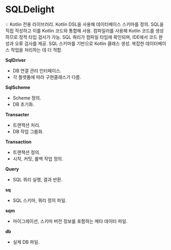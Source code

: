 # SQLDelight

<aside>
💡 Kotlin 전용 라이브러리.
Kotlin DSL을 사용해 데이터베이스 스키마를 정의.
SQL을 직접 작성하고 이를 Kotlin 코드와 통합해 사용.
컴파일러를 사용해 Kotlin 코드를 생성하므로 정적 타입 검사가 가능.
SQL 쿼리가 컴파일 타임에 확인되며, IDE에서 코드 완성과 오류 검사를 제공.
SQL 스키마를 기반으로 Kotlin 클래스 생성.
복잡한 데이터베이스 작업을 처리하는 데 더 적합.

</aside>

**SqlDriver**

- DB 연결 관리 인터페이스.
- 각 플랫폼에 따라 구현클래스가 다름.

**SqlScheme**

- Scheme 정의.
- DB 초기화.

**Transacter**

- 트랜잭션 처리.
- DB 작업 그룹화.

**Transaction**

- 트랜잭션 정의.
- 시작, 커밋, 롤백 작업 정의.

**Query**

- SQL 쿼리 실행, 결과 반환.

**sq**

- SQL 스키마, 쿼리 정의 파일.

**sqm**

- 마이그레이션, 스키마 버전 정보를 포함하는 메타 데이터 파일.

**db**

- 실제 DB 파일.